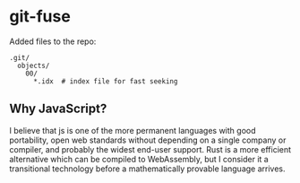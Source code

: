 # git-fuse

Added files to the repo:

```
.git/
  objects/
    00/
      *.idx  # index file for fast seeking
```

## Why JavaScript?

I believe that js is one of the more permanent languages with good portability, open web standards without depending on a single company or compiler, and probably the widest end-user support. Rust is a more efficient alternative which can be compiled to WebAssembly, but I consider it a transitional technology before a mathematically provable language arrives.

